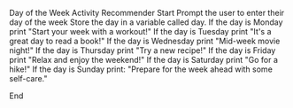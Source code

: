Day of the Week Activity Recommender
Start
Prompt the user to enter their day of the week
Store the day in a variable called day.
If the day is Monday
print "Start your week with a workout!"
If the day is Tuesday
print "It's a great day to read a book!"
If the day is Wednesday
print "Mid-week movie night!"
If the day is Thursday
print "Try a new recipe!"
If the day is Friday
print "Relax and enjoy the weekend!"
If the day is Saturday 
print "Go for a hike!"
If the day is Sunday
print: "Prepare for the week ahead with some self-care."

End

